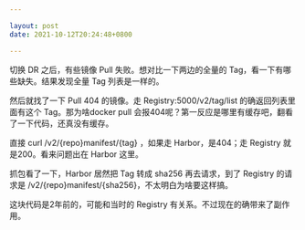 ```yaml
---

layout: post
date: 2021-10-12T20:24:48+0800

---
```


切换 DR 之后，有些镜像 Pull 失败。想对比一下两边的全量的 Tag，看一下有哪些缺失。结果发现全量 Tag 列表是一样的。

然后就找了一下 Pull 404 的镜像。走 Registry:5000/v2/tag/list 的确返回列表里面有这个 Tag。那为啥docker pull 会报404呢？第一反应是哪里有缓存吧，翻看了一下代码，还真没有缓存。

直接 curl  /v2/{repo}manifest/{tag} ，如果走 Harbor，是404；走 Registry 就是200。看来问题出在 Harbor 这里。

抓包看了一下，Harbor 居然把 Tag 转成 sha256 再去请求，到了 Registry 的请求是 /v2/{repo}manifest/{sha256}，不太明白为啥要这样搞。

这块代码是2年前的，可能和当时的 Registry 有关系。不过现在的确带来了副作用。
